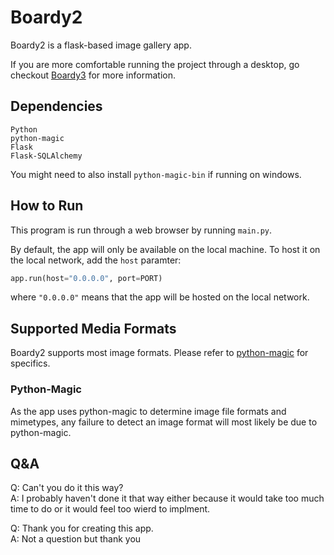 # Boardy2
Boardy2 is a flask-based image gallery app.

If you are more comfortable running the project through a desktop, go checkout [Boardy3](https://github.com/disbxys/boardy3) for more information.

## Dependencies
```
Python
python-magic
Flask
Flask-SQLAlchemy
``````

<italic>You might need to also install ```python-magic-bin``` if running on windows.</italic>

## How to Run
This program is run through a web browser by running ```main.py```.

By default, the app will only be available on the local machine. To host it on the local network, add the <code>host</code> paramter:
```python
app.run(host="0.0.0.0", port=PORT)
```
where <code>"0.0.0.0"</code> means that the app will be hosted on the local network.

## Supported Media Formats
Boardy2 supports most image formats. Please refer to [python-magic](#python-magic) for specifics.

### Python-Magic
As the app uses python-magic to determine image file formats and mimetypes, any failure to detect an image format will most likely be due to python-magic.

## Q&A
Q: Can't you do it this way?\
A: I probably haven't done it that way either because it would take too much time to do or it would feel too wierd to implment.

Q: Thank you for creating this app.\
A: Not a question but thank you
